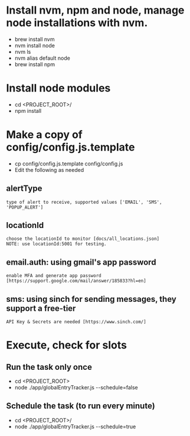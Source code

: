 # Install nvm, npm and node, manage node installations with nvm.
 - brew install nvm
 - nvm install node
 - nvm ls
 - nvm alias default node
 - brew install npm

# Install node modules
 - cd <PROJECT_ROOT>/
 - npm install

# Make a copy of config/config.js.template
  - cp config/config.js.template config/config.js
  - Edit the following as needed

  ## alertType
    type of alert to receive, supported values ['EMAIL', 'SMS', 'POPUP_ALERT']    
  ## locationId
    choose the locationId to monitor [docs/all_locations.json]
    NOTE: use locationId:5001 for testing.
  ## email.auth: using gmail's app password
    enable MFA and generate app password [https://support.google.com/mail/answer/185833?hl=en]
  ## sms: using sinch for sending messages, they support a free-tier
    API Key & Secrets are needed [https://www.sinch.com/]

# Execute, check for slots
## Run the task only once
 - cd <PROJECT_ROOT>
 - node ./app/globalEntryTracker.js --schedule=false

## Schedule the task (to run every minute)
 - cd <PROJECT_ROOT>/
 - node ./app/globalEntryTracker.js --schedule=true

